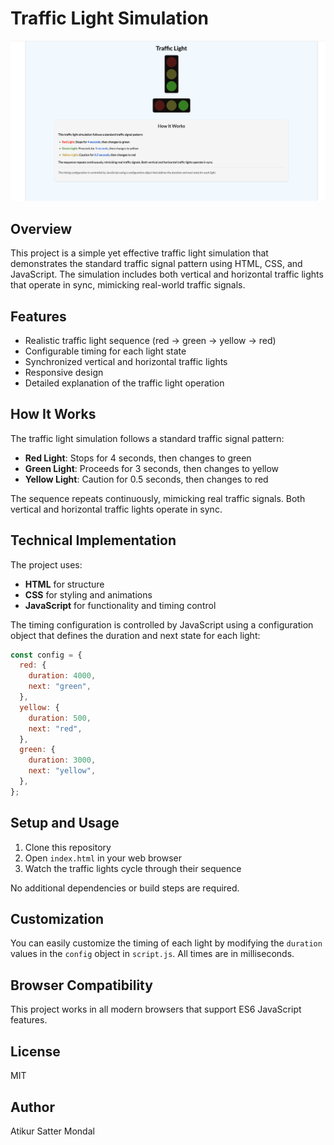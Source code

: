 # Traffic Light Simulation

![Traffic Light Preview](preview.png)

## Overview

This project is a simple yet effective traffic light simulation that demonstrates the standard traffic signal pattern using HTML, CSS, and JavaScript. The simulation includes both vertical and horizontal traffic lights that operate in sync, mimicking real-world traffic signals.

## Features

- Realistic traffic light sequence (red → green → yellow → red)
- Configurable timing for each light state
- Synchronized vertical and horizontal traffic lights
- Responsive design
- Detailed explanation of the traffic light operation

## How It Works

The traffic light simulation follows a standard traffic signal pattern:

- **Red Light**: Stops for 4 seconds, then changes to green
- **Green Light**: Proceeds for 3 seconds, then changes to yellow
- **Yellow Light**: Caution for 0.5 seconds, then changes to red

The sequence repeats continuously, mimicking real traffic signals. Both vertical and horizontal traffic lights operate in sync.

## Technical Implementation

The project uses:

- **HTML** for structure
- **CSS** for styling and animations
- **JavaScript** for functionality and timing control

The timing configuration is controlled by JavaScript using a configuration object that defines the duration and next state for each light:

```javascript
const config = {
  red: {
    duration: 4000,
    next: "green",
  },
  yellow: {
    duration: 500,
    next: "red",
  },
  green: {
    duration: 3000,
    next: "yellow",
  },
};
```

## Setup and Usage

1. Clone this repository
2. Open `index.html` in your web browser
3. Watch the traffic lights cycle through their sequence

No additional dependencies or build steps are required.

## Customization

You can easily customize the timing of each light by modifying the `duration` values in the `config` object in `script.js`. All times are in milliseconds.

## Browser Compatibility

This project works in all modern browsers that support ES6 JavaScript features.

## License

MIT

## Author

Atikur Satter Mondal
